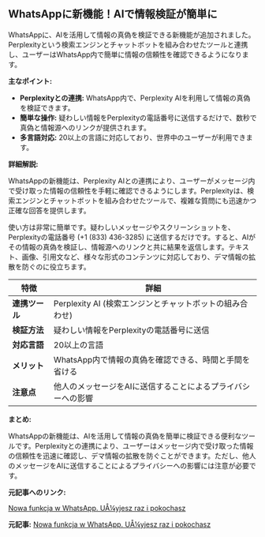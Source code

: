 ## WhatsAppに新機能！AIで情報検証が簡単に

WhatsAppに、AIを活用して情報の真偽を検証できる新機能が追加されました。Perplexityという検索エンジンとチャットボットを組み合わせたツールと連携し、ユーザーはWhatsApp内で簡単に情報の信頼性を確認できるようになります。

**主なポイント:**

* **Perplexityとの連携:** WhatsApp内で、Perplexity AIを利用して情報の真偽を検証できます。
* **簡単な操作:** 疑わしい情報をPerplexityの電話番号に送信するだけで、数秒で真偽と情報源へのリンクが提供されます。
* **多言語対応:** 20以上の言語に対応しており、世界中のユーザーが利用できます。

**詳細解説:**

WhatsAppの新機能は、Perplexity AIとの連携により、ユーザーがメッセージ内で受け取った情報の信頼性を手軽に確認できるようにします。Perplexityは、検索エンジンとチャットボットを組み合わせたツールで、複雑な質問にも迅速かつ正確な回答を提供します。

使い方は非常に簡単です。疑わしいメッセージやスクリーンショットを、Perplexityの電話番号 (+1 (833) 436-3285) に送信するだけです。すると、AIがその情報の真偽を検証し、情報源へのリンクと共に結果を返信します。テキスト、画像、引用文など、様々な形式のコンテンツに対応しており、デマ情報の拡散を防ぐのに役立ちます。

| 特徴 | 詳細 |
|---|---|
| **連携ツール** | Perplexity AI (検索エンジンとチャットボットの組み合わせ) |
| **検証方法** | 疑わしい情報をPerplexityの電話番号に送信 |
| **対応言語** | 20以上の言語 |
| **メリット** | WhatsApp内で情報の真偽を確認できる、時間と手間を省ける |
| **注意点** | 他人のメッセージをAIに送信することによるプライバシーへの影響 |

**まとめ:**

WhatsAppの新機能は、AIを活用して情報の真偽を簡単に検証できる便利なツールです。Perplexityとの連携により、ユーザーはメッセージ内で受け取った情報の信頼性を迅速に確認し、デマ情報の拡散を防ぐことができます。ただし、他人のメッセージをAIに送信することによるプライバシーへの影響には注意が必要です。

**元記事へのリンク:**

[Nowa funkcja w WhatsApp. UÅ¼yjesz raz i pokochasz](https://www.wp.pl/)


**元記事:** [Nowa funkcja w WhatsApp. UÅ¼yjesz raz i pokochasz](https://www.dobreprogramy.pl/nowa-funkcja-w-whatsapp-uzyjesz-raz-i-pokochasz,7152749327719104a)